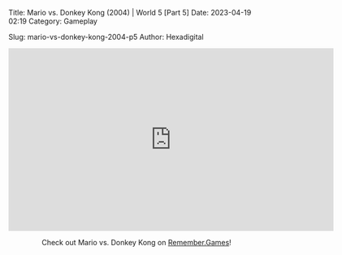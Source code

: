 Title: Mario vs. Donkey Kong (2004) | World 5 [Part 5]
Date: 2023-04-19 02:19
Category: Gameplay

Slug: mario-vs-donkey-kong-2004-p5
Author: Hexadigital

<center><iframe src="https://www.youtube.com/embed/NjOL41AcmKY?feature=oembed" allow="accelerometer; autoplay; encrypted-media; gyroscope; picture-in-picture" width="640" height="360" frameborder="0"></iframe>

Check out Mario vs. Donkey Kong on [Remember.Games](https://remember.games/game/4327/mario-vs-donkey-kong/)!</center>